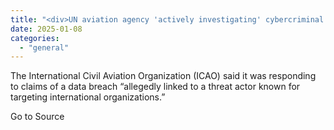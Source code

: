 ```yaml
---
title: "<div>UN aviation agency 'actively investigating' cybercriminal’s claimed data breach</div>"
date: 2025-01-08
categories: 
  - "general"
---
```


The International Civil Aviation Organization (ICAO) said it was responding to claims of a data breach “allegedly linked to a threat actor known for targeting international organizations.”

Go to Source

